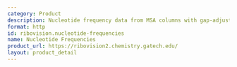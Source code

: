 ```yaml
---
category: Product
description: Nucleotide frequency data from MSA columns with gap-adjusted probabilities
format: http
id: ribovision.nucleotide-frequencies
name: Nucleotide Frequencies
product_url: https://ribovision2.chemistry.gatech.edu/
layout: product_detail
---
```

